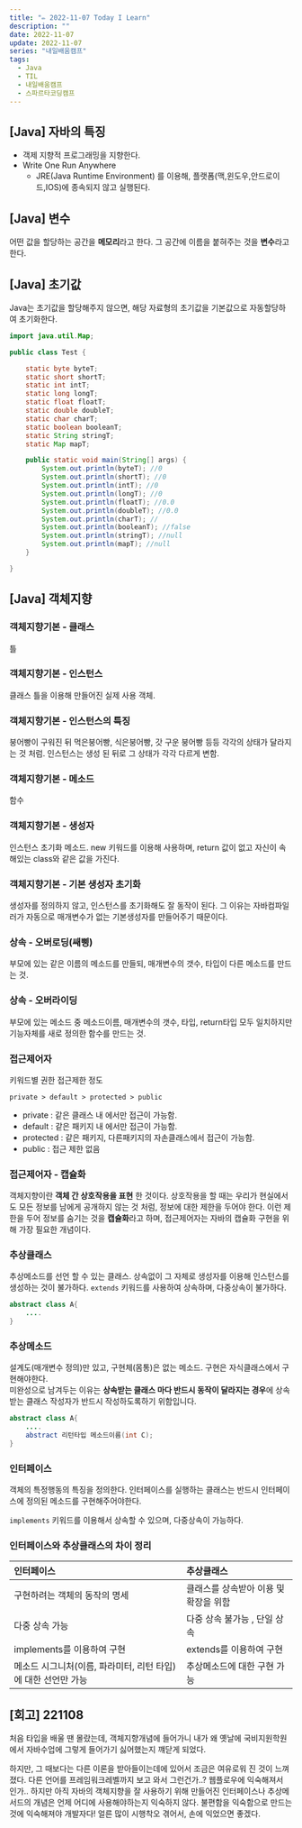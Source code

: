 ```yaml
---
title: "✏️ 2022-11-07 Today I Learn"
description: ""
date: 2022-11-07
update: 2022-11-07
series: "내일배움캠프"
tags:
  - Java
  - TIL
  - 내일배움캠프
  - 스파르타코딩캠프
---
```


## [Java] 자바의 특징

- 객제 지향적 프로그래밍을 지향한다.
- Write One Run Anywhere
  - JRE(Java Runtime Environment) 를 이용해, 플랫폼(맥,윈도우,안드로이드,IOS)에 종속되지 않고 실행된다.

## [Java] 변수

어떤 값을 할당하는 공간을 **메모리**라고 한다. 그 공간에 이름을 붙혀주는 것을 **변수**라고 한다.

## [Java] 초기값

Java는 초기값을 할당해주지 않으면, 해당 자료형의 초기값을 기본값으로 자동할당하여 초기화한다.

```java
import java.util.Map;

public class Test {

	static byte byteT;
	static short shortT;
	static int intT;
	static long longT;
	static float floatT;
	static double doubleT;
	static char charT;
	static boolean booleanT;
	static String stringT;
	static Map mapT;

	public static void main(String[] args) {
		System.out.println(byteT); //0
		System.out.println(shortT); //0
		System.out.println(intT); //0
		System.out.println(longT); //0
		System.out.println(floatT); //0.0
		System.out.println(doubleT); //0.0
		System.out.println(charT); //
		System.out.println(booleanT); //false
		System.out.println(stringT); //null
		System.out.println(mapT); //null
	}

}
```

## [Java] 객체지향

### 객체지향기본 - 클래스

틀

### 객체지향기본 - 인스턴스

클래스 틀을 이용해 만들어진 실제 사용 객체.

### 객체지향기본 - 인스턴스의 특징

붕어빵이 구워진 뒤 먹은붕어빵, 식은붕어빵, 갓 구운 붕어빵 등등 각각의 상태가 달라지는 것 처럼. 인스턴스는 생성 된 뒤로 그 상태가 각각 다르게 변함.

### 객체지향기본 - 메소드

함수

### 객체지향기본 - 생성자

인스턴스 초기화 메소드. new 키워드를 이용해 사용하며, return 값이 없고 자신이 속해있는 class와 같은 값을 가진다.

### 객체지향기본 - 기본 생성자 초기화

생성자를 정의하지 않고, 인스턴스를 초기화해도 잘 동작이 된다. 그 이유는 자바컴파일러가 자동으로 매개변수가 없는 기본생성자를 만들어주기 때문이다.

### 상속 - 오버로딩(쌔삥)

부모에 있는 같은 이름의 메소드를 만들되, 매개변수의 갯수, 타입이 다른 메소드를 만드는 것.

### 상속 - 오버라이딩

부모에 있는 메소드 중 메소드이름, 매개변수의 갯수, 타입, return타입 모두 일치하지만 기능자체를 새로 정의한 함수를 만드는 것.

### 접근제어자

키워드별 권한 접근제한 정도

```
private > default > protected > public
```

- private : 같은 클래스 내 에서만 접근이 가능함.
- default : 같은 패키지 내 에서만 접근이 가능함.
- protected : 같은 패키지, 다른패키지의 자손클래스에서 접근이 가능함.
- public : 접근 제한 없음

### 접근제어자 - 캡슐화

객체지향이란 **객체 간 상호작용을 표현** 한 것이다. 상호작용을 할 때는 우리가 현실에서도 모든 정보를 남에게 공개하지 않는 것 처럼, 정보에 대한 제한을 두어야 한다. 이런 제한을 두어 정보를 숨기는 것을 **캡슐화**라고 하며, 접근제어자는 자바의 캡슐화 구현을 위해 가장 필요한 개념이다.

### 추상클래스

추상메소드를 선언 할 수 있는 클래스. 상속없이 그 자체로 생성자를 이용해 인스턴스를 생성하는 것이 불가하다.
`extends` 키워드를 사용하여 상속하며, 다중상속이 불가하다.

```java
abstract class A{
    ....
}
```

### 추상메소드

설계도(매개변수 정의)만 있고, 구현체(몸통)은 없는 메소드. 구현은 자식클래스에서 구현해야한다.  
미완성으로 남겨두는 이유는 **상속받는 클래스 마다 반드시 동작이 달라지는 경우**에 상속받는 클래스 작성자가 반드시 작성하도록하기 위함입니다.

```java
abstract class A{
    ....
    abstract 리턴타입 메소드이름(int C);
}
```

### 인터페이스

객체의 특정행동의 특징을 정의한다. 인터페이스를 실행하는 클래스는 반드시 인터페이스에 정의된 메소드를 구현해주어야한다.

`implements` 키워드를 이용해서 상속할 수 있으며, 다중상속이 가능하다.

### 인터페이스와 추상클래스의 차이 정리

| 인터페이스                                                    | 추상클래스                            |
| :------------------------------------------------------------ | :------------------------------------ |
| 구현하려는 객체의 동작의 명세                                 | 클래스를 상속받아 이용 및 확장을 위함 |
| 다중 상속 가능                                                | 다중 상속 불가능 , 단일 상속          |
| implements를 이용하여 구현                                    | extends를 이용하여 구현               |
| 메소드 시그니처(이름, 파라미터, 리턴 타입)에 대한 선언만 가능 | 추상메소드에 대한 구현 가능           |

## [회고] 221108

처음 타입을 배울 땐 몰랐는데, 객체지향개념에 들어가니 내가 왜 옛날에 국비지원학원에서 자바수업에 그렇게 들어가기 싫어했는지 꺠닫게 되었다.

하지만, 그 때보다는 다른 이론을 받아들이는데에 있어서 조금은 여유로워 진 것이 느껴졌다. 다른 언어를 프레임워크레벨까지 보고 와서 그런건가..? 웹플로우에 익숙해져서 인가.. 하지만 아직 자바의 객체지향을 잘 사용하기 위해 만들어진 인터페이스나 추상메서드의 개념은 언제 어디에 사용해야하는지 익숙하지 않다. 불편함을 익숙함으로 만드는 것에 익숙해져야 개발자다! 얼른 많이 시행착오 겪어서, 손에 익었으면 좋겠다.
